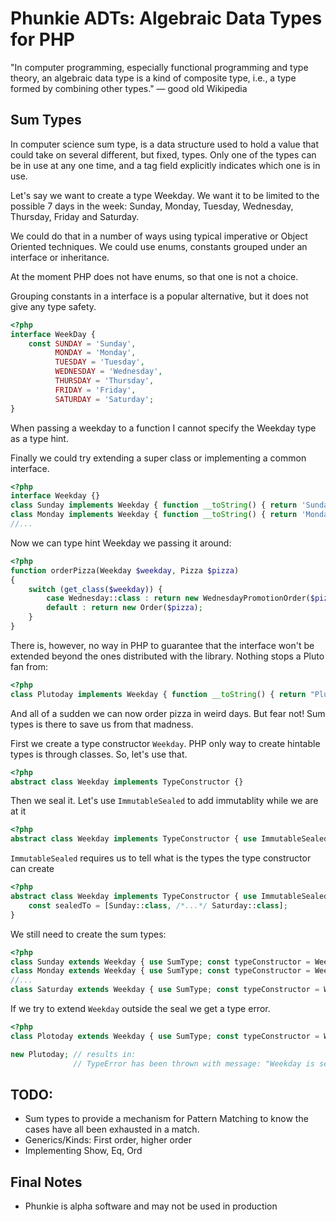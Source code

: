 Phunkie ADTs: Algebraic Data Types for PHP
==========================================

"In computer programming, especially functional programming and type theory, an algebraic data type is a kind of
composite type, i.e., a type formed by combining other types." — good old Wikipedia

Sum Types
---------

In computer science sum type, is a data structure used to hold a value that could take on several different, but fixed,
types. Only one of the types can be in use at any one time, and a tag field explicitly indicates which one is in use.

Let's say we want to create a type Weekday. We want it to be limited to the possible 7 days in the week: Sunday, Monday,
Tuesday, Wednesday, Thursday, Friday and Saturday.

We could do that in a number of ways using typical imperative or Object Oriented techniques. We could use enums,
constants grouped under an interface or inheritance.

At the moment PHP does not have enums, so that one is not a choice.

Grouping constants in a interface is a popular alternative, but it does not give any type safety.

```php
<?php
interface WeekDay {
    const SUNDAY = 'Sunday',
          MONDAY = 'Monday',
          TUESDAY = 'Tuesday',
          WEDNESDAY = 'Wednesday',
          THURSDAY = 'Thursday',
          FRIDAY = 'Friday',
          SATURDAY = 'Saturday';
}
```

When passing a weekday to a function I cannot specify the Weekday type as a type hint. 

Finally we could try extending a super class or implementing a common interface.

```php
<?php
interface Weekday {}
class Sunday implements Weekday { function __toString() { return 'Sunday'; } }
class Monday implements Weekday { function __toString() { return 'Monday'; } }
//...
```

Now we can type hint Weekday we passing it around:

```php
<?php
function orderPizza(Weekday $weekday, Pizza $pizza)
{
    switch (get_class($weekday)) {
        case Wednesday::class : return new WednesdayPromotionOrder($pizza);
        default : return new Order($pizza);
    }
}
```

There is, however, no way in PHP to guarantee that the interface won't be extended beyond the ones distributed with the
library. Nothing stops a Pluto fan from:

```php
<?php
class Plutoday implements Weekday { function __toString() { return "Plutoday"; } }
```

And all of a sudden we can now order pizza in weird days. But fear not! Sum types is there to save us from that madness.

First we create a type constructor `Weekday`. PHP only way to create hintable types is through classes. So, let's use
that.

```php
<?php
abstract class Weekday implements TypeConstructor {}
```

Then we seal it. Let's use `ImmutableSealed` to add immutablity while we are at
it

```php
<?php
abstract class Weekday implements TypeConstructor { use ImmutableSealed; }
```

`ImmutableSealed` requires us to tell what is the types the type constructor can create

```php
<?php
abstract class Weekday implements TypeConstructor { use ImmutableSealed;
    const sealedTo = [Sunday::class, /*...*/ Saturday::class];
}
```

We still need to create the sum types:

```php
<?php
class Sunday extends Weekday { use SumType; const typeConstructor = Weekday::class; }
class Monday extends Weekday { use SumType; const typeConstructor = Weekday::class; }
//...
class Saturday extends Weekday { use SumType; const typeConstructor = Weekday::class; }
```

If we try to extend `Weekday` outside the seal we get a type error.

```php
<?php
class Plotoday extends Weekday { use SumType; const typeConstructor = Weekday::class; }

new Plutoday; // results in:
              // TypeError has been thrown with message: "Weekday is sealed and cannot be extended outside seal."
```

TODO:
-----
 - Sum types to provide a mechanism for Pattern Matching to know the cases have all been exhausted in a match.
 - Generics/Kinds: First order, higher order
 - Implementing Show, Eq, Ord

Final Notes
-----------
 - Phunkie is alpha software and may not be used in production